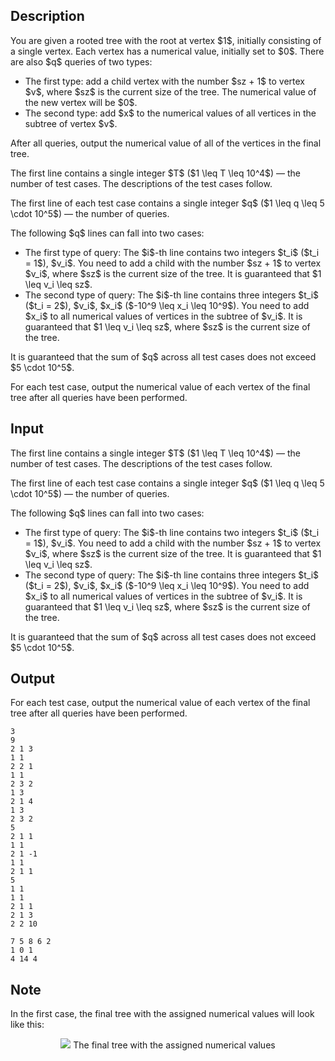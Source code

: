 ## Description

<div><p>You are given a rooted tree with the root at vertex $1$, initially consisting of a single vertex. Each vertex has a numerical value, initially set to $0$. There are also $q$ queries of two types: </p><ul> <li> The first type: add a child vertex with the number $sz + 1$ to vertex $v$, where $sz$ is the current size of the tree. The numerical value of the new vertex will be $0$. </li><li> The second type: add $x$ to the numerical values of all vertices in the subtree of vertex $v$. </li></ul><p>After all queries, output the numerical value of all of the vertices in the final tree.</p></div><div class="input-specification"><p>The first line contains a single integer $T$ ($1 \leq T \leq 10^4$) — the number of test cases. The descriptions of the test cases follow.</p><p>The first line of each test case contains a single integer $q$ ($1 \leq q \leq 5 \cdot 10^5$) — the number of queries.</p><p>The following $q$ lines can fall into two cases: </p><ul> <li> The first type of query: The $i$-th line contains two integers $t_i$ ($t_i = 1$), $v_i$. You need to add a child with the number $sz + 1$ to vertex $v_i$, where $sz$ is the current size of the tree. It is guaranteed that $1 \leq v_i \leq sz$. </li><li> The second type of query: The $i$-th line contains three integers $t_i$ ($t_i = 2$), $v_i$, $x_i$ ($-10^9 \leq x_i \leq 10^9$). You need to add $x_i$ to all numerical values of vertices in the subtree of $v_i$. It is guaranteed that $1 \leq v_i \leq sz$, where $sz$ is the current size of the tree. </li></ul><p>It is guaranteed that the sum of $q$ across all test cases does not exceed $5 \cdot 10^5$.</p></div><div class="output-specification"><p>For each test case, output the numerical value of each vertex of the final tree after all queries have been performed.</p></div>

## Input

<p>The first line contains a single integer $T$ ($1 \leq T \leq 10^4$) — the number of test cases. The descriptions of the test cases follow.</p><p>The first line of each test case contains a single integer $q$ ($1 \leq q \leq 5 \cdot 10^5$) — the number of queries.</p><p>The following $q$ lines can fall into two cases: </p><ul> <li> The first type of query: The $i$-th line contains two integers $t_i$ ($t_i = 1$), $v_i$. You need to add a child with the number $sz + 1$ to vertex $v_i$, where $sz$ is the current size of the tree. It is guaranteed that $1 \leq v_i \leq sz$. </li><li> The second type of query: The $i$-th line contains three integers $t_i$ ($t_i = 2$), $v_i$, $x_i$ ($-10^9 \leq x_i \leq 10^9$). You need to add $x_i$ to all numerical values of vertices in the subtree of $v_i$. It is guaranteed that $1 \leq v_i \leq sz$, where $sz$ is the current size of the tree. </li></ul><p>It is guaranteed that the sum of $q$ across all test cases does not exceed $5 \cdot 10^5$.</p>

## Output

<p>For each test case, output the numerical value of each vertex of the final tree after all queries have been performed.</p>





```input1|2,3,4,5,6,7,8,9,10,11,18,19,20,21,22,23
3
9
2 1 3
1 1
2 2 1
1 1
2 3 2
1 3
2 1 4
1 3
2 3 2
5
2 1 1
1 1
2 1 -1
1 1
2 1 1
5
1 1
1 1
2 1 1
2 1 3
2 2 10
```




```output1
7 5 8 6 2 
1 0 1 
4 14 4
```



## Note

<p>In the first case, the final tree with the assigned numerical values will look like this: </p><center> <img class="tex-graphics" src="file://37avgwo8.png" style="max-width: 100.0%;max-height: 100.0%;">   <span class="tex-font-size-small">The final tree with the assigned numerical values</span> </center>
